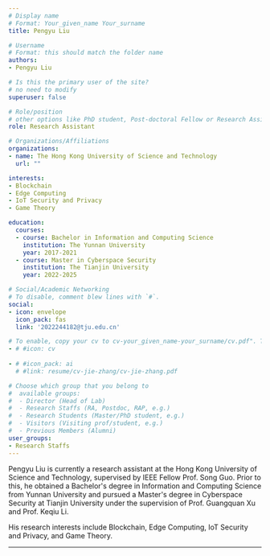 ```yaml
---
# Display name
# Format: Your_given_name Your_surname 
title: Pengyu Liu

# Username
# Format: this should match the folder name
authors:
- Pengyu Liu

# Is this the primary user of the site?
# no need to modify 
superuser: false

# Role/position
# other options like PhD student, Post-doctoral Fellow or Research Assistant, e.g..
role: Research Assistant

# Organizations/Affiliations
organizations:
- name: The Hong Kong University of Science and Technology
  url: ""

interests:
- Blockchain
- Edge Computing
- IoT Security and Privacy
- Game Theory

education:
  courses:
  - course: Bachelor in Information and Computing Science
    institution: The Yunnan University
    year: 2017-2021
  - course: Master in Cyberspace Security
    institution: The Tianjin University
    year: 2022-2025

# Social/Academic Networking
# To disable, comment blew lines with `#`.
social:
- icon: envelope
  icon_pack: fas
  link: '2022244182@tju.edu.cn'

# To enable, copy your cv to cv-your_given_name-your_surname/cv.pdf". To disable, comment blew lines with `#`.
- # #icon: cv
  
- # #icon_pack: ai
  # #link: resume/cv-jie-zhang/cv-jie-zhang.pdf

# Choose which group that you belong to
#  available groups:
#  - Director (Head of Lab)
#  - Research Staffs (RA, Postdoc, RAP, e.g.)
#  - Research Students (Master/PhD student, e.g.)
#  - Visitors (Visiting prof/student, e.g.)
#  - Previous Members (Alumni)
user_groups:
- Research Staffs
---
```

Pengyu Liu is currently a research assistant at the Hong Kong University of Science and Technology, supervised by IEEE Fellow Prof. Song Guo. Prior to this, he obtained a Bachelor's degree in Information and Computing Science from Yunnan University and pursued a Master's degree in Cyberspace Security at Tianjin University under the supervision of Prof. Guangquan Xu and Prof. Keqiu Li.

His research interests include Blockchain, Edge Computing, IoT Security and Privacy, and Game Theory.

---
